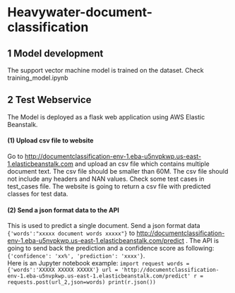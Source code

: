 # Heavywater-document-classification
## 1 Model development 
The support vector machine model is trained on the dataset. Check training_model.ipynb
## 2 Test Webservice
The Model is deployed as a flask web application using AWS Elastic Beanstalk. 
#### (1) Upload csv file to website
Go to http://documentclassification-env-1.eba-u5nvpkwp.us-east-1.elasticbeanstalk.com and upload an csv file which contains multiple document text. The csv file should be smaller than 60M. The csv file should not include any headers and NAN values. Check some test cases in test_cases file. The website is going to return a csv file with predicted classes for test data. 
#### (2) Send a json format data to the API
This is used to predict a single document. Send a json format data `{'words':"xxxxx document words xxxxx"}` to http://documentclassification-env-1.eba-u5nvpkwp.us-east-1.elasticbeanstalk.com/predict . The API is going to send back the prediction and a confidence score as following: `{'confidence': 'xx%', 'prediction': 'xxxx'}`. <br/>
Here is an Jupyter notebook example:
`import request
words = {'words':'XXXXX XXXXX XXXXX'}
url = 'http://documentclassification-env-1.eba-u5nvpkwp.us-east-1.elasticbeanstalk.com/predict'
r = requests.post(url_2,json=words)
print(r.json())`

